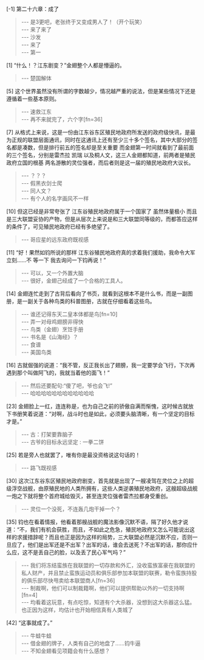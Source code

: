 
[-1] 第二十六章：成了
>--- 是3更吧，老张终于又变成男人了！（开个玩笑）<br>
>--- 来了来了<br>
>--- 沙发<br>
>--- 来了<br>
>--- 第一<br>

[1] “什么！？江东剧变？”金翅整个人都是懵逼的。
>--- 楚国解体<br>

[5] 这个世界虽然没有所谓的字数越少，情况越严重的说法，但是某些情况下还是遵循着一些基本原则。
>--- 速救江东<br>
>--- 再不来就完了，六个字[fn=36]<br>

[7] 从格式上来说，这是一份由江东谷东区殖民地政府所发送的政府级快讯，是最为正规的联盟层面通讯，同时在这通讯上还有至少三十多个签名，其中大部分的签名都是凑数，但是排行前五的签名却是至关重要 而金翅第一时间就看到了最前面的三个签名，分别是雷杰拉 凯瑞 以及桐人文，这三人金翅都知道，前两者是殖民政府立国的根基 两名游散的灵位强者，而后者则是这一届的殖民地政府大议长。
>--- ？？？<br>
>--- 假黑衣剑士爬<br>
>--- 同人文？<br>
>--- 有个人的名字画风不一样<br>

[10] 但这已经是非常夸张了 江东谷殖民地政府属于一个国家了 虽然体量极小 而且是三大联盟妥协的产物，但是从层次上来说是和三大联盟同等级的，而都答应这样的条件了，可见殖民地政府已经有多绝望了。
>--- 哥应星的远东政府既视感<br>

[11] “好！果然如钧所说的那样 江东谷殖民地政府真的求着我们援助，我命令大军立刻……不 等一下 我去询问一下钧再说！”
>--- 可以，又一个外置大脑<br>
>--- 很好，金翅己经成了一个合格的工具人。<br>

[14] 金翅连忙走到了古背后看向了书页，就看到这根本不是什么书，而是一副图册，是一副关于各种鸟类的科普图册，古就在仔细看着这些鸟。
>--- 谁还记得东天二皇本体都是鸟[fn=10]<br>
>--- 弄一对母鸡翅膀非得快<br>
>--- 鸟类（金翅）烹饪手册<br>
>--- 书名是《山海经》？<br>
>--- 食谱<br>
>--- 美国鸟类<br>

[16] 古就倔强的说道：“我不管，反正我长出了翅膀，我一定要学会飞行，下次再遇到那个叫做阿飞的，我就当着他的面飞！”
>--- 然后还要配句:“傻了吧，爷也会飞!”<br>
>--- 哈哈哈哈哈哈哈哈哈哈哈哈<br>

[23] 金翅脸上一红，连连称是，也为自己之前的骄傲自满而惭愧，这时候古就放下书册笑着说道：“对啊，战斗时也是如此，必须要头脑清晰，有一个坚定的目标才是。”
>--- 古：打架要靠脑子<br>
>--- 古爷的目标永远坚定 : 一拳二饼<br>

[25] 若是旁人也就罢了，唯有你是最没资格说这句话的！
>--- 路飞既视感<br>

[30] 这次江东谷东区殖民地政府剧变，首先就是出现了一艘凌驾在灵位之上的超级浮空战舰，由原殖民地的人类所拥有，这些人类逆袭殖民地政府，这艘超级战舰一炮之下就将整个首府城给毁灭，甚至连灵位强者雷杰拉都身受重创。
>--- 灵位一个没死，不连轰几炮干掉一个？<br>

[35] 钧也在看着情报，他看着那艘战舰的魔法影像沉默不语，隔了好久他才说道：“不，我们有机会获胜，而且，不如此之危急，殖民地政府又怎么可能说出这样的求援措辞呢？而且也正是因为这样的局势，三大联盟必然是沉默不应，否则一旦应了，他们是出军还是不出军？出军的话，谁会去送死？不出军的话，那你应什么应，这不是丢自己的脸，以及丢了民心军气吗？”
>--- 我们将冻结蛮族在我联盟的一切存款和外汇，没收蛮族富豪在我联盟的私人财产，并且禁止蛮族运动员和俱乐部参加本联盟的联赛，勒令蛮族持股的俱乐部尽快甩卖给本联盟商人[fn=36]<br>
>--- 制裁啊，他们可以制裁籍啊，他们可以提供帮助以外的一切支持啊[fn=4]<br>
>--- 均看着这玩意，有点吃惊，知道有个大杀器，没想到这大杀器这么猛。也正因为这样，均估计也开始相信真有人类城了<br>

[42] “这事就成了。”
>--- 牛蛙牛蛙<br>
>--- 借金翅的牌子，人类有自己的地盘了……钧牛逼<br>
>--- 不知金翅看见项籍会有什么感想？<br>
